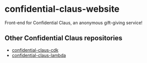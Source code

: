# confidential-claus-website
Front-end for Confidential Claus, an anonymous gift-giving service!

## Other Confidential Claus repositories
* [confidential-claus-cdk](https://github.com/danielisgr8/confidential-claus-cdk)
* [confidential-claus-lambda](https://github.com/danielisgr8/confidential-claus-lambda)

